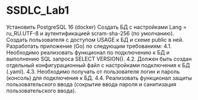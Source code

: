 # SSDLC_Lab1

Установить PostgreSQL 16 (docker)
Создать БД с настройками Lang = ru_RU.UTF-8 и аутентификацией scram-sha-256 (по умолчанию).
Создать пользователя с доступом USAGE к БД и схеме public в ней.
Разработать приложение (Go) по следующим требованиям: 4.1. Необходимо реализовать функционал по подключению к БД и выполнению SQL запроса SELECT VERSION(). 4.2. Должен быть создан отдельный конфигурационный файл с настройками подключения к БД (.yaml). 4.3. Необходимо получать от пользователя логин и пароль (консоль) для подключения к БД. 4.4. Реализовать функционал защиты пользовательского ввода (сокрытие ввода пароля и санитизация пользовательского ввода).
